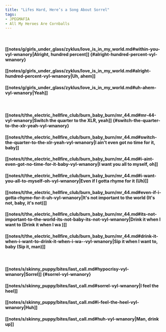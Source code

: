 ```yaml
---
title: "Lifes Hard, Here’s a Song About Sorrel"
tags:
- JPEGMAFIA
- All My Heroes Are Cornballs
---
```

&nbsp;
#### [[notes/g/girls_under_glass/zyklus/love_is_in_my_world.md#within-you-vyl-wnanory|Alright, hundred percent]] {#alright-hundred-percent-vyl-wnanory}
#### [[notes/g/girls_under_glass/zyklus/love_is_in_my_world.md#alright-hundred-percent-vyl-wnanory|Uh, ahem]]
#### [[notes/g/girls_under_glass/zyklus/love_is_in_my_world.md#uh-ahem-vyl-wnanory|Yeah]]
&nbsp;
#### [[notes/t/the_electric_hellfire_club/burn_baby_burn/mr_44.md#mr-44-vyl-wnanory|Switch the quarter to the XLR, yeah]] {#switch-the-quarter-to-the-xlr-yeah-vyl-wnanory}
#### [[notes/t/the_electric_hellfire_club/burn_baby_burn/mr_44.md#switch-the-quarter-to-the-xlr-yeah-vyl-wnanory|I ain't even got no time for it, baby]]
#### [[notes/t/the_electric_hellfire_club/burn_baby_burn/mr_44.md#i-aint-even-got-no-time-for-it-baby-vyl-wnanory|I want you all to myself, oh]]
#### [[notes/t/the_electric_hellfire_club/burn_baby_burn/mr_44.md#i-want-you-all-to-myself-oh-vyl-wnanory|Even if I gotta rhyme for it (Uh)]]
#### [[notes/t/the_electric_hellfire_club/burn_baby_burn/mr_44.md#even-if-i-gotta-rhyme-for-it-uh-vyl-wnanory|It's not important to the world (It's not, baby, it's not)]]
#### [[notes/t/the_electric_hellfire_club/burn_baby_burn/mr_44.md#its-not-important-to-the-world-its-not-baby-its-not-vyl-wnanory|Drink it when I want to (Drink it when I wa )]]
#### [[notes/t/the_electric_hellfire_club/burn_baby_burn/mr_44.md#drink-it-when-i-want-to-drink-it-when-i-wa--vyl-wnanory|Sip it when I want to, baby (Sip it, man)]]
&nbsp;
#### [[notes/s/skinny_puppy/bites/last_call.md#hypocrisy-vyl-wnanory|Sorrel]] {#sorrel-vyl-wnanory}
#### [[notes/s/skinny_puppy/bites/last_call.md#sorrel-vyl-wnanory|I feel the heel]]
#### [[notes/s/skinny_puppy/bites/last_call.md#i-feel-the-heel-vyl-wnanory|Huh]]
#### [[notes/s/skinny_puppy/bites/last_call.md#huh-vyl-wnanory|Man, drink up]]
